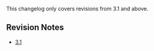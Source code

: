 This changelog only covers revisions from 3.1 and above.
## Revision Notes
- [3.1](https://notashelf.github.io/qtdocs/blog/3.1/)